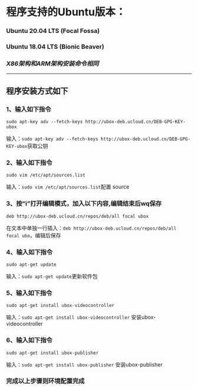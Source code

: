 # 程序支持的Ubuntu版本：
### Ubuntu 20.04 LTS (Focal Fossa) 
### Ubuntu 18.04 LTS (Bionic Beaver)
### *X86架构和ARM架构安装命令相同*
----------
## 程序安装方式如下

###  **1、输入如下指令**
    sudo apt-key adv --fetch-keys http://ubox-deb.ucloud.cn/DEB-GPG-KEY-ubox
输入：`sudo apt-key adv --fetch-keys http://ubox-deb.ucloud.cn/DEB-GPG-KEY-ubox`获取公钥                   

###  **2、输入如下指令**
    sudo vim /etc/apt/sources.list
输入：`sudo vim /etc/apt/sources.list`配置 source

###  **3、按“i”打开编辑模式，加入以下内容,编辑结束后wq保存**
    deb http://ubox-deb.ucloud.cn/repos/deb/all focal ubox
在文本中单独一行插入：`deb http://ubox-deb.ucloud.cn/repos/deb/all focal ubo`，编辑后保存

###  **4、输入如下指令**
    sudo apt-get update
输入：`sudo apt-get update`更新软件包

###  **5、输入如下指令**
    sudo apt-get install ubox-videocontroller
输入：`sudo apt-get install ubox-videocontroller` 安装ubox-videocontroller

###  **6、输入如下指令**
    sudo apt-get install ubox-publisher
输入：`sudo apt-get install ubox-publisher` 安装ubox-publisher

### **完成以上步骤则环境配置完成**
